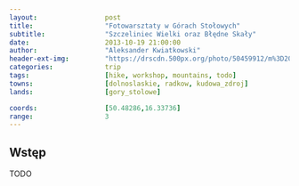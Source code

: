 ```yaml
---
layout:                 post
title:                  "Fotowarsztaty w Górach Stołowych"
subtitle:               "Szczeliniec Wielki oraz Błędne Skały"
date:                   2013-10-19 21:00:00
author:                 "Aleksander Kwiatkowski"
header-ext-img:         "https://drscdn.500px.org/photo/50459912/m%3D2048/750b58d4934278a4818697c526d28c90"
categories:             trip
tags:                   [hike, workshop, mountains, todo]
towns:                  [dolnoslaskie, radkow, kudowa_zdroj]
lands:                  [gory_stolowe]

coords:                 [50.48286,16.33736]
range:                  3
---
```


Wstęp
-----

TODO
